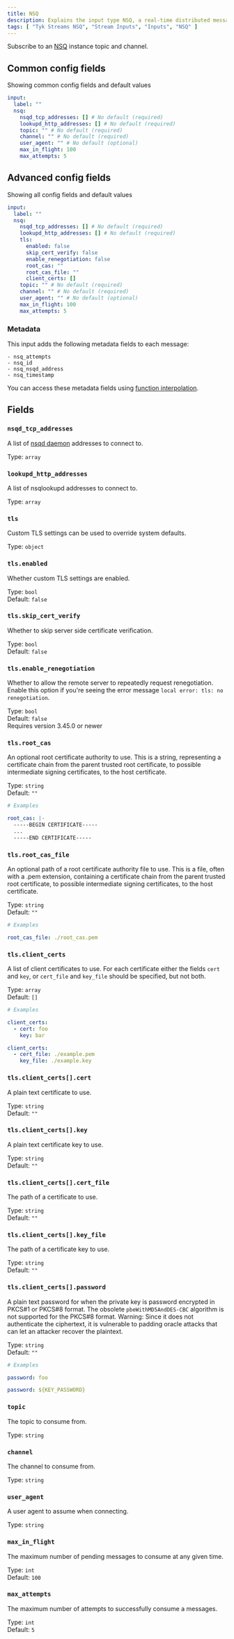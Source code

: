 ```yaml
---
title: NSQ
description: Explains the input type NSQ, a real-time distributed messaging platform
tags: [ "Tyk Streams NSQ", "Stream Inputs", "Inputs", "NSQ" ]
---
```


Subscribe to an [NSQ](https://nsq.io/) instance topic and channel.


## Common config fields
Showing common config fields and default values

```yml
input:
  label: ""
  nsq:
    nsqd_tcp_addresses: [] # No default (required)
    lookupd_http_addresses: [] # No default (required)
    topic: "" # No default (required)
    channel: "" # No default (required)
    user_agent: "" # No default (optional)
    max_in_flight: 100
    max_attempts: 5
```

</TabItem>
<TabItem value="advanced">

## Advanced config fields
Showing all config fields and default values

```yml
input:
  label: ""
  nsq:
    nsqd_tcp_addresses: [] # No default (required)
    lookupd_http_addresses: [] # No default (required)
    tls:
      enabled: false
      skip_cert_verify: false
      enable_renegotiation: false
      root_cas: ""
      root_cas_file: ""
      client_certs: []
    topic: "" # No default (required)
    channel: "" # No default (required)
    user_agent: "" # No default (optional)
    max_in_flight: 100
    max_attempts: 5
```

### Metadata

This input adds the following metadata fields to each message:

```text
- nsq_attempts
- nsq_id
- nsq_nsqd_address
- nsq_timestamp
```

You can access these metadata fields using [function interpolation](/docs/configuration/interpolation#bloblang-queries).


## Fields

### `nsqd_tcp_addresses`

A list of [nsqd daemon](https://nsq.io/components/nsqd.html) addresses to connect to.


Type: `array`  

### `lookupd_http_addresses`

A list of nsqlookupd addresses to connect to.


Type: `array`  

### `tls`

Custom TLS settings can be used to override system defaults.


Type: `object`  

### `tls.enabled`

Whether custom TLS settings are enabled.


Type: `bool`  
Default: `false`  

### `tls.skip_cert_verify`

Whether to skip server side certificate verification.


Type: `bool`  
Default: `false`  

### `tls.enable_renegotiation`

Whether to allow the remote server to repeatedly request renegotiation. Enable this option if you're seeing the error message `local error: tls: no renegotiation`.


Type: `bool`  
Default: `false`  
Requires version 3.45.0 or newer  

### `tls.root_cas`

An optional root certificate authority to use. This is a string, representing a certificate chain from the parent trusted root certificate, to possible intermediate signing certificates, to the host certificate.

Type: `string`  
Default: `""`  

```yml
# Examples

root_cas: |-
  -----BEGIN CERTIFICATE-----
  ...
  -----END CERTIFICATE-----
```

### `tls.root_cas_file`

An optional path of a root certificate authority file to use. This is a file, often with a .pem extension, containing a certificate chain from the parent trusted root certificate, to possible intermediate signing certificates, to the host certificate.


Type: `string`  
Default: `""`  

```yml
# Examples

root_cas_file: ./root_cas.pem
```

### `tls.client_certs`

A list of client certificates to use. For each certificate either the fields `cert` and `key`, or `cert_file` and `key_file` should be specified, but not both.


Type: `array`  
Default: `[]`  

```yml
# Examples

client_certs:
  - cert: foo
    key: bar

client_certs:
  - cert_file: ./example.pem
    key_file: ./example.key
```

### `tls.client_certs[].cert`

A plain text certificate to use.


Type: `string`  
Default: `""`  

### `tls.client_certs[].key`

A plain text certificate key to use.


Type: `string`  
Default: `""`  

### `tls.client_certs[].cert_file`

The path of a certificate to use.


Type: `string`  
Default: `""`  

### `tls.client_certs[].key_file`

The path of a certificate key to use.


Type: `string`  
Default: `""`  

### `tls.client_certs[].password`

A plain text password for when the private key is password encrypted in PKCS#1 or PKCS#8 format. The obsolete `pbeWithMD5AndDES-CBC` algorithm is not supported for the PKCS#8 format. Warning: Since it does not authenticate the ciphertext, it is vulnerable to padding oracle attacks that can let an attacker recover the plaintext.


Type: `string`  
Default: `""`  

```yml
# Examples

password: foo

password: ${KEY_PASSWORD}
```

### `topic`

The topic to consume from.


Type: `string`  

### `channel`

The channel to consume from.


Type: `string`  

### `user_agent`

A user agent to assume when connecting.


Type: `string`  

### `max_in_flight`

The maximum number of pending messages to consume at any given time.


Type: `int`  
Default: `100`  

### `max_attempts`

The maximum number of attempts to successfully consume a messages.


Type: `int`  
Default: `5`  
